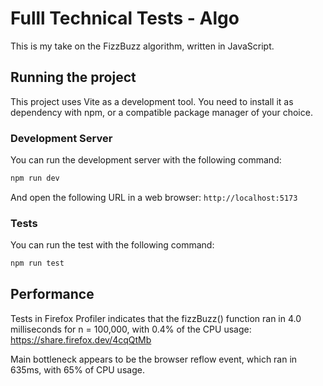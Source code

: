 # Fulll Technical Tests - Algo

This is my take on the FizzBuzz algorithm, written in JavaScript.

## Running the project

This project uses Vite as a development tool. You need to install it as dependency with npm, or a compatible package manager of your choice.

### Development Server

You can run the development server with the following command:

```bash
npm run dev
```

And open the following URL in a web browser: `http://localhost:5173`

### Tests

You can run the test with the following command:

```bash
npm run test
```

## Performance

Tests in Firefox Profiler indicates that the fizzBuzz() function ran in 4.0 milliseconds for n = 100,000, with 0.4% of the CPU usage: https://share.firefox.dev/4cqQtMb

Main bottleneck appears to be the browser reflow event, which ran in 635ms, with 65% of CPU usage.
